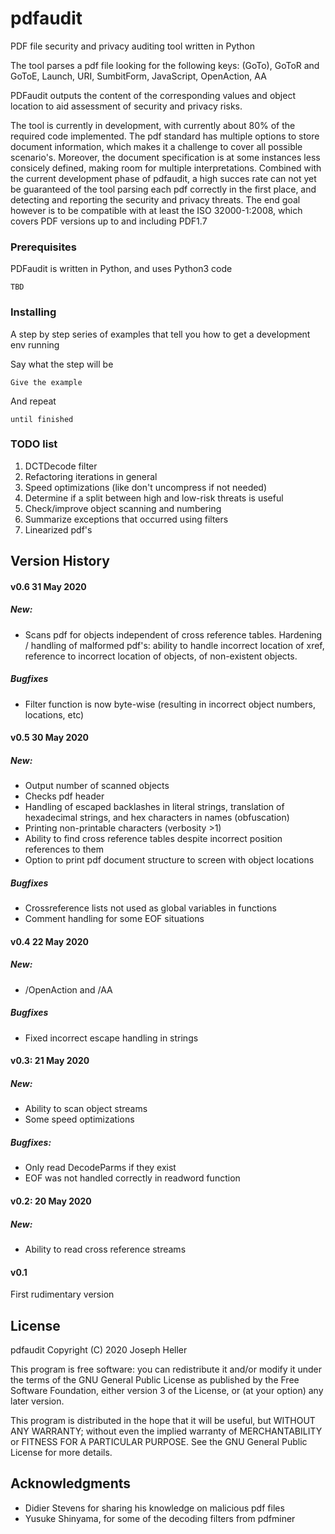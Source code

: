 # pdfaudit
PDF file security and privacy auditing tool written in Python

The tool parses a pdf file looking for the following keys:
(GoTo), GoToR and GoToE,
Launch,
URI,
SumbitForm,
JavaScript,
OpenAction,
AA

PDFaudit outputs the content of the corresponding values and object location to aid assessment of security and privacy risks. 

The tool is currently in development, with currently about 80% of the required code implemented. The pdf standard has multiple options to store document information, which makes it a challenge to cover all possible scenario's. Moreover, the document specification is at some instances less consicely defined, making room for multiple interpretations. Combined with the current development phase of pdfaudit, a high succes rate can not yet be guaranteed of the tool parsing each pdf correctly in the first place, and detecting and reporting the security and privacy threats. The end goal however is to be compatible with at least the ISO 32000-1:2008, which covers PDF versions up to and including PDF1.7

### Prerequisites

PDFaudit is written in Python, and uses Python3 code

```
TBD
```

### Installing

A step by step series of examples that tell you how to get a development env running

Say what the step will be

```
Give the example
```

And repeat

```
until finished
```


### TODO list
1) DCTDecode filter
2) Refactoring iterations in general
3) Speed optimizations (like don't uncompress if not needed)
4) Determine if a split between high and low-risk threats is useful
5) Check/improve object scanning and numbering
6) Summarize exceptions that occurred using filters
7) Linearized pdf's

## Version History
#### v0.6 31 May 2020
##### New:
- Scans pdf for objects independent of cross reference tables. Hardening / handling of malformed pdf's: ability to handle incorrect location of xref, reference to incorrect location of objects, of non-existent objects. 
##### Bugfixes
- Filter function is now byte-wise (resulting in incorrect object numbers, locations, etc)


#### v0.5 30 May 2020
##### New:
- Output number of scanned objects
- Checks pdf header
- Handling of escaped backlashes in literal strings, translation of hexadecimal strings, and hex characters in names (obfuscation)
- Printing non-printable characters (verbosity >1)
- Ability to find cross reference tables despite incorrect position references to them
- Option to print pdf document structure to screen with object locations
##### Bugfixes
- Crossreference lists not used as global variables in functions
- Comment handling for some EOF situations


#### v0.4 22 May 2020
##### New:
- /OpenAction and /AA
##### Bugfixes
- Fixed incorrect escape handling in strings 


#### v0.3: 21 May 2020
##### New: 
- Ability to scan object streams
- Some speed optimizations
##### Bugfixes:
- Only read DecodeParms if they exist
- EOF was not handled correctly in readword function


#### v0.2: 20 May 2020
##### New:
- Ability to read cross reference streams


#### v0.1
First rudimentary version


## License

pdfaudit Copyright (C) 2020 Joseph Heller

This program is free software: you can redistribute it and/or modify it under the terms of the GNU General Public License as published by the Free Software Foundation, either version 3 of the License, or (at your option) any later version.

This program is distributed in the hope that it will be useful, but WITHOUT ANY WARRANTY; without even the implied warranty of MERCHANTABILITY or FITNESS FOR A PARTICULAR PURPOSE.  See the GNU General Public License for more details.

## Acknowledgments

* Didier Stevens for sharing his knowledge on malicious pdf files
* Yusuke Shinyama, for some of the decoding filters from pdfminer





